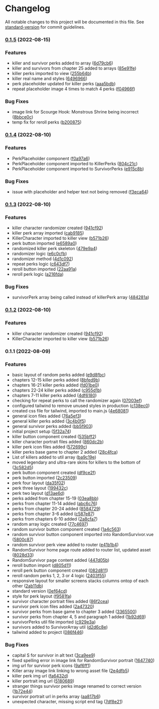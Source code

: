 # Changelog

All notable changes to this project will be documented in this file. See [standard-version](https://github.com/conventional-changelog/standard-version) for commit guidelines.

### [0.1.5](https://github.com/joeytierney/dbd-vue/compare/v0.1.4...v0.1.5) (2022-08-15)


### Features

* killer and survivor perks added to array ([6d79cb6](https://github.com/joeytierney/dbd-vue/commit/6d79cb6641ee568938dcdca00b982b1fe7281cec))
* killer and survivors from chapter 25 added to arrays ([85e91fe](https://github.com/joeytierney/dbd-vue/commit/85e91fe443facd01fecec7b8b6641634410dc104))
* killer perks imported to view ([255b64b](https://github.com/joeytierney/dbd-vue/commit/255b64b6b640a11ef7429b8ad4a5864df4e29c3b))
* killer real name and styles ([6496966](https://github.com/joeytierney/dbd-vue/commit/6496966b806aae7e078ec90608b3feb103392d5a))
* perk placeholder updated for killer perks ([aaa5bdb](https://github.com/joeytierney/dbd-vue/commit/aaa5bdbb72dc5fedec23e5a8f673e05048c755a1))
* repeat placeholder image 4 times to match 4 perks ([f04966f](https://github.com/joeytierney/dbd-vue/commit/f04966f5d0d9aee660dbb10aa0439b24da71a1ee))


### Bug Fixes

* image link for Scourge Hook: Monstrous Shrine being incorrect ([8bbce0c](https://github.com/joeytierney/dbd-vue/commit/8bbce0ccac763a693c7dde89b57c46170ae3a25b))
* temp fix for reroll perks ([b200875](https://github.com/joeytierney/dbd-vue/commit/b200875e71c92eb9f5c462668002363272b1dbd8))

### [0.1.4](https://github.com/joeytierney/dbd-vue/compare/v0.1.3...v0.1.4) (2022-08-10)


### Features

* PerkPlaceholder component ([f0a97a6](https://github.com/joeytierney/dbd-vue/commit/f0a97a6dff3568d1a32664495c05c30e04db690b))
* PerkPlaceholder component imported to KillerPerks ([804c21c](https://github.com/joeytierney/dbd-vue/commit/804c21cca3bfb848528e4660038a877de3534a90))
* PerkPlaceholder component imported to SurvivorPerks ([e915c8b](https://github.com/joeytierney/dbd-vue/commit/e915c8b53cdac4fe6285469c0e43129d7b486141))


### Bug Fixes

* issue with placeholder and helper text not being removed ([f3eca64](https://github.com/joeytierney/dbd-vue/commit/f3eca644f886700c3f37cc5b5ccb60707703c3fd))

### [0.1.3](https://github.com/joeytierney/dbd-vue/compare/v0.1.1...v0.1.3) (2022-08-10)


### Features

* killer character randomizer created ([941cf92](https://github.com/joeytierney/dbd-vue/commit/941cf92f4c6817f30ca3cf0fe0c0ddc2ae36b933))
* killer perk array imported ([cab9185](https://github.com/joeytierney/dbd-vue/commit/cab91853fcd8a07454e590329560e870ce897b30))
* KillerCharacter imported to killer view ([b571b26](https://github.com/joeytierney/dbd-vue/commit/b571b26d8956a4226d0913e1221873b96b93aaf0))
* perk button imported ([e6589a0](https://github.com/joeytierney/dbd-vue/commit/e6589a042011c29c21418f4e28a581378eba83c4))
* randomized killer perk skeleton ([479e9a4](https://github.com/joeytierney/dbd-vue/commit/479e9a4de6a83c135780c00908f4ebd51a86ba5d))
* randomizer logic ([e6c0cfb](https://github.com/joeytierney/dbd-vue/commit/e6c0cfbfa9f5f69bde2055201135a1aa9deebac7))
* randomizer method ([4d1c092](https://github.com/joeytierney/dbd-vue/commit/4d1c092afd7c55b29cb32ae973646a44bcc415dd))
* repeat perks logic ([c643df7](https://github.com/joeytierney/dbd-vue/commit/c643df759afa515b8084b8a6e44c03efb62bc7ee))
* reroll button imported ([22aa91a](https://github.com/joeytierney/dbd-vue/commit/22aa91ae2ed12305db91840521c0292774d8caa1))
* reroll perk logic ([a216fda](https://github.com/joeytierney/dbd-vue/commit/a216fda432649bf52fe387def8a4b0299f268dcf))


### Bug Fixes

* survivorPerk array being called instead of killerPerk array ([484281a](https://github.com/joeytierney/dbd-vue/commit/484281abc1e931687fa55e5adc999c36b1ee409f))

### [0.1.2](https://github.com/joeytierney/dbd-vue/compare/v0.1.1...v0.1.2) (2022-08-10)


### Features

* killer character randomizer created ([941cf92](https://github.com/joeytierney/dbd-vue/commit/941cf92f4c6817f30ca3cf0fe0c0ddc2ae36b933))
* KillerCharacter imported to killer view ([b571b26](https://github.com/joeytierney/dbd-vue/commit/b571b26d8956a4226d0913e1221873b96b93aaf0))

### 0.1.1 (2022-08-09)


### Features

* basic layout of random perks added ([e9d8fbc](https://github.com/joeytierney/dbd-vue/commit/e9d8fbcdaa30e961ab54f370ba0f5ee024d8404c))
* chapters 12-15 killer perks added ([8bfed9b](https://github.com/joeytierney/dbd-vue/commit/8bfed9bde24da93aa9a8e33d549f952b0f8e9ef8))
* chapters 16-21 killer perks added ([fd01be0](https://github.com/joeytierney/dbd-vue/commit/fd01be05afe2e1bce422139b1e151ced54c39710))
* chapters 22-24 killer perks added ([c955d1b](https://github.com/joeytierney/dbd-vue/commit/c955d1bb7e46c756965522ec1554b8c4f165a09e))
* chapters 7-11 killer perks added ([4df6180](https://github.com/joeytierney/dbd-vue/commit/4df618072118def7d888d919b2e951c7eb8fd975))
* checking for repeat perks to call the randomizer again ([07003ef](https://github.com/joeytierney/dbd-vue/commit/07003efce37bac3aa82b52bbc0487486582903e8))
* configured tailwind to remove unused styles in production ([c138ec0](https://github.com/joeytierney/dbd-vue/commit/c138ec0b762ef608d19d6958c1e30663044df182))
* created css file for tailwind, imported to main.js ([4e68081](https://github.com/joeytierney/dbd-vue/commit/4e68081837a62bb6618ccb368c14d4d530ed0138))
* general icon files added ([76a5ef3](https://github.com/joeytierney/dbd-vue/commit/76a5ef38b00b4f7beca70a6fc37366c9770b4f57))
* general killer perks added ([3c4b0f5](https://github.com/joeytierney/dbd-vue/commit/3c4b0f518ffc305878253d7f81121c090851699c))
* general survivor perks added ([bb5f903](https://github.com/joeytierney/dbd-vue/commit/bb5f903b2d0218b220b64bcc8b6b068b3f59c996))
* initial project setup ([5f32a74](https://github.com/joeytierney/dbd-vue/commit/5f32a74a8c6e0187f24989a049e21483cee1ac27))
* killer button component created ([535bff2](https://github.com/joeytierney/dbd-vue/commit/535bff2e69b5245f51999200eb106483b31d7fef))
* killer character portrait files added ([860dc2b](https://github.com/joeytierney/dbd-vue/commit/860dc2b5da34c28fd13104afbfec9036c2816fdd))
* killer perk icon files added ([572699c](https://github.com/joeytierney/dbd-vue/commit/572699ca43255ad358e887e344194c0e237f1360))
* killer perks base game to chapter 2 added ([28c4fca](https://github.com/joeytierney/dbd-vue/commit/28c4fca7e2519469b81829759d3f8ecf156812e6))
* List of killers added to util array ([ba9c19e](https://github.com/joeytierney/dbd-vue/commit/ba9c19e81a20fd925d520c1f49c36681fa500779))
* moved legendary and ultra-rare skins for killers to the bottom of ([3c582d5](https://github.com/joeytierney/dbd-vue/commit/3c582d525d1fa340b06d6cc15ede1b4b8e46cff0))
* perk button component created ([df9ce2f](https://github.com/joeytierney/dbd-vue/commit/df9ce2fd3d1784020677af37c0cf363fb4e7528b))
* perk button imported ([2c23509](https://github.com/joeytierney/dbd-vue/commit/2c23509c4cf25ddee62ce6f736ff4942386595d7))
* perk four layout ([da35f02](https://github.com/joeytierney/dbd-vue/commit/da35f0237d0a2401d301eef070cb1dddf13a21c1))
* perk three layout ([199432c](https://github.com/joeytierney/dbd-vue/commit/199432c37c4d75552d3e50cd9bc9972802584804))
* perk two layout ([d13ae6d](https://github.com/joeytierney/dbd-vue/commit/d13ae6d9438ab43f937300a423cf611d21ef6133))
* perks added from chapter 15-19 ([03ea8bb](https://github.com/joeytierney/dbd-vue/commit/03ea8bb0c684bd5e35011fe574ca32292daf4d32))
* perks from chapter 11-14 added ([abc6c76](https://github.com/joeytierney/dbd-vue/commit/abc6c76f8ae431f2a7c60f71bd5d6a5ac6a1fd33))
* perks from chapter 20-24 added ([8584729](https://github.com/joeytierney/dbd-vue/commit/858472984dc6c35240901fa213f1700485271638))
* perks from chapter 3-6 added ([c587e87](https://github.com/joeytierney/dbd-vue/commit/c587e8730faa8bfc0940fff15559b7c69a59d7bb))
* perks from chapters 6-10 added ([2a8cfa7](https://github.com/joeytierney/dbd-vue/commit/2a8cfa7f8165558769b66c7effe0617aa191fc42))
* random array logic created ([77c4697](https://github.com/joeytierney/dbd-vue/commit/77c4697fed85119e77e1dfa9f89d45af840aaa98))
* random survivor button component created ([1a4c563](https://github.com/joeytierney/dbd-vue/commit/1a4c563519e299623e3a96eac5eb3b8deaef00e7))
* random survivor button component imported into RandomSurvivor.vue ([5800c87](https://github.com/joeytierney/dbd-vue/commit/5800c878ff77ac4ca26e7de6cb5bb3b04de5fe2b))
* random survivor perk view added to router ([e41b1b4](https://github.com/joeytierney/dbd-vue/commit/e41b1b45df8936fae172689eb03b67ff7e470149))
* RandomSurvivor home page route added to router list, updated asset ([8028d33](https://github.com/joeytierney/dbd-vue/commit/8028d33a93ac6337fe29c8aec3c92fa7ecef2a0b))
* RandomSurvivor page content added ([447d05b](https://github.com/joeytierney/dbd-vue/commit/447d05be529fbc8c5dc9e95710e1c4b1843d572b))
* reroll button import ([d805d11](https://github.com/joeytierney/dbd-vue/commit/d805d11407819cf2c26a097ad76707ceaba191b5))
* reroll perk button component created ([082d811](https://github.com/joeytierney/dbd-vue/commit/082d811a96526bb5ea45ba6a048eb851c3109fe2))
* reroll random perks 1, 2, 3 or 4 logic ([2403f55](https://github.com/joeytierney/dbd-vue/commit/2403f55fa290dc62470c21836db89f0ae2c1b8a2))
* responsive layout for smaller screens stacks columns ontop of each other ([2ab11db](https://github.com/joeytierney/dbd-vue/commit/2ab11db5fc3cc36de0ca4b7c97e473888ea8bf72))
* standard version ([0ef64cd](https://github.com/joeytierney/dbd-vue/commit/0ef64cdaf6d934c209643595addee282222c3c6c))
* style for perk layout ([f9581fa](https://github.com/joeytierney/dbd-vue/commit/f9581fa1725caa75c997f81c38f17e65c953ade7))
* survivor character portrait files added ([86f2cea](https://github.com/joeytierney/dbd-vue/commit/86f2cea58ee893ecedc9e353708a9ac6d4a15a0b))
* survivor perk icon files added ([2a47320](https://github.com/joeytierney/dbd-vue/commit/2a47320121432d5ea1a6a8f96f484d99f92dbccb))
* survivor perks from base game to chapter 3 added ([3365500](https://github.com/joeytierney/dbd-vue/commit/3365500878be0fdc623ddfe5e06dc645aeda9d41))
* survivor perks from chapter 4, 5 and paragraph 1 added ([1b92d69](https://github.com/joeytierney/dbd-vue/commit/1b92d69a7d88dcbd49aab49b48d99114ce7fe075))
* survivorPerks util file imported ([c929e3a](https://github.com/joeytierney/dbd-vue/commit/c929e3a29cd19840fbe5c7fe3de289cc1857dd57))
* survivors added to SurvivorArray util ([d2d6c8e](https://github.com/joeytierney/dbd-vue/commit/d2d6c8e0dc08f2e8ac31b59dc1185c6ecf750132))
* tailwind added to project ([086f446](https://github.com/joeytierney/dbd-vue/commit/086f4462f340e2fc548166ab28ba055d30de7e49))


### Bug Fixes

* capital S for survivor in alt text ([3ca9ee9](https://github.com/joeytierney/dbd-vue/commit/3ca9ee946e0fee5be1122acd8731b34d9446ec74))
* fixed spelling error in image link for RandomSurvivor portrait ([1647740](https://github.com/joeytierney/dbd-vue/commit/164774018d1fea0fd57778b86366acc3ec79be23))
* img url for survivor perk icons ([9af6ff1](https://github.com/joeytierney/dbd-vue/commit/9af6ff13442feb7892cdd52353bbcd98cab6c8ab))
* Killer array image link linking to wrong asset file ([2e4dfb5](https://github.com/joeytierney/dbd-vue/commit/2e4dfb5f1dd2fa7b5c78a943c3721638e4eba068))
* killer perk img url ([fa6432d](https://github.com/joeytierney/dbd-vue/commit/fa6432d6da6e17b5048b6087288048054169a52b))
* killer portrait img url ([5180689](https://github.com/joeytierney/dbd-vue/commit/5180689d66d4420fb3bd98471994acecae19f18c))
* stranger things survivor perks image renamed to correct version ([1b72e44](https://github.com/joeytierney/dbd-vue/commit/1b72e445fcf2cfff579310886b54e4f6855230c0))
* survivor portrait url in perks array ([aa817b6](https://github.com/joeytierney/dbd-vue/commit/aa817b689475e908a9ed4c7e8b97008a62069445))
* unexpected character, missing script end tag ([7df8e21](https://github.com/joeytierney/dbd-vue/commit/7df8e21f6d69f8ae13b719e2e229ea8d8c4f7dc5))
